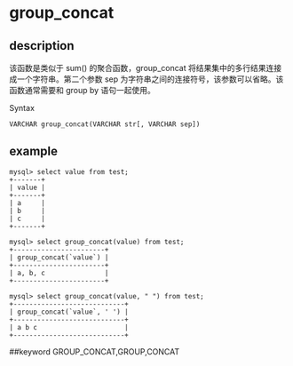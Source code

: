 # group_concat
## description

该函数是类似于 sum() 的聚合函数，group_concat 将结果集中的多行结果连接成一个字符串。第二个参数 sep 为字符串之间的连接符号，该参数可以省略。该函数通常需要和 group by 语句一起使用。

 Syntax

`VARCHAR group_concat(VARCHAR str[, VARCHAR sep])`

## example

```
mysql> select value from test;
+-------+
| value |
+-------+
| a     |
| b     |
| c     |
+-------+

mysql> select group_concat(value) from test;
+-----------------------+
| group_concat(`value`) |
+-----------------------+
| a, b, c               |
+-----------------------+

mysql> select group_concat(value, " ") from test;
+----------------------------+
| group_concat(`value`, ' ') |
+----------------------------+
| a b c                      |
+----------------------------+
```
##keyword
GROUP_CONCAT,GROUP,CONCAT
